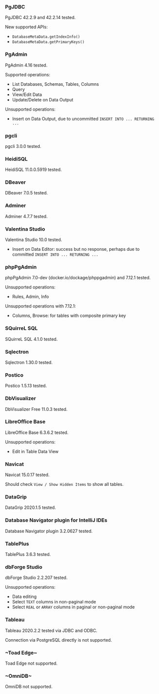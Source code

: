 ### PgJDBC

PgJDBC 42.2.9 and 42.2.14 tested.

New supported APIs:

- `DatabaseMetaData.getIndexInfo()`
- `DatabaseMetaData.getPrimaryKeys()`

### PgAdmin

PgAdmin 4.16 tested.

Supported operations:

- List Databases, Schemas, Tables, Columns
- Query
- View/Edit Data
- Update/Delete on Data Output

Unsupported operations:

- Insert on Data Output, due to uncommitted `INSERT INTO ... RETURNING ...`

### pgcli

pgcli 3.0.0 tested.

### HeidiSQL

HeidiSQL 11.0.0.5919 tested.

### DBeaver

DBeaver 7.0.5 tested.

### Adminer

Adminer 4.7.7 tested.

### Valentina Studio

Valentina Studio 10.0 tested.

- Insert on Data Editor: success but no response, perhaps due to committed `INSERT INTO ... RETURNING ...`

### phpPgAdmin

phpPgAdmin 7.0-dev (docker.io/dockage/phppgadmin) and 7.12.1 tested.

Unsupported operations:

- Rules, Admin, Info

Unsupported operations with 7.12.1:

- Columns, Browse: for tables with composite primary key

### SQuirreL SQL

SQuirreL SQL 4.1.0 tested.

### Sqlectron

Sqlectron 1.30.0 tested.

### Postico

Postico 1.5.13 tested.

### DbVisualizer

DbVisualizer Free 11.0.3 tested.

### LibreOffice Base

LibreOffice Base 6.3.6.2 tested.

Unsupported operations:

- Edit in Table Data View

### Navicat

Navicat 15.0.17 tested.

Should check `View / Show Hidden Items` to show all tables.

### DataGrip

DataGrip 2020.1.5 tested.

### Database Navigator plugin for IntelliJ IDEs

Database Navigator plugin 3.2.0627 tested.

### TablePlus

TablePlus 3.6.3 tested.

### dbForge Studio

dbForge Studio 2.2.207 tested.

Unsupported operations:

- Data editing
- Select `TEXT` columns in non-paginal mode
- Select `REAL` or `ARRAY` columns in paginal or non-paginal mode

### Tableau

Tableau 2020.2.2 tested via JDBC and ODBC.

Connection via PostgreSQL directly is not supported.

### ~Toad Edge~

Toad Edge not supported.

### ~OmniDB~

OmniDB not supported.